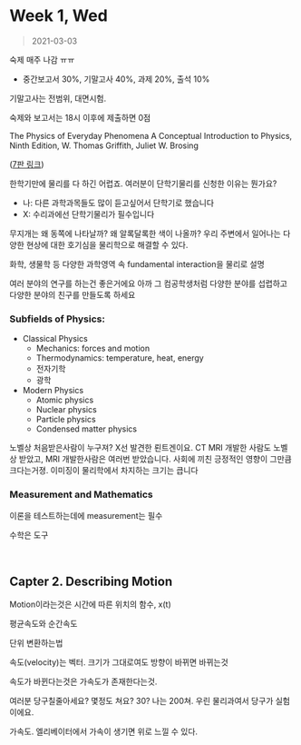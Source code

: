 Week 1, Wed
========
> 2021-03-03

숙제 매주 나감 ㅠㅠ

- 중간보고서 30%, 기말고사 40%, 과제 20%, 출석 10%

기말고사는 전범위, 대면시험.

숙제와 보고서는 18시 이후에 제출하면 0점

The Physics of Everyday Phenomena A Conceptual Introduction to Physics, Ninth Edition, W. Thomas Griffith, Juliet W. Brosing

([7판 링크](https://www.academia.edu/33169902/))

한학기만에 물리를 다 하긴 어렵죠. 여러분이 단학기물리를 신청한 이유는 뭔가요?

- 나: 다른 과학과목들도 많이 듣고싶어서 단학기로 했습니다
- X: 수리과에선 단학기물리가 필수입니다

무지개는 왜 동쪽에 나타날까? 왜 알록달록한 색이 나올까? 우리 주변에서 일어나는
다양한 현상에 대한 호기심을 물리학으로 해결할 수 있다.

화학, 생물학 등 다양한 과학영역 속 fundamental interaction을 물리로 설명

여러 분야의 연구를 하는건 좋은거에요 아까 그 컴공학생처럼 다양한 분야를 섭렵하고
다양한 분야의 친구를 만들도록 하세요

### Subfields of Physics:
- Classical Physics
  - Mechanics: forces and motion
  - Thermodynamics: temperature, heat, energy
  - 전자기학
  - 광학
- Modern Physics
  - Atomic physics
  - Nuclear physics
  - Particle physics
  - Condensed matter physics

노벨상 처음받은사람이 누구져? X선 발견한 뢴트겐이요. CT MRI 개발한 사람도 노벨상
받았고, MRI 개발한사람은 여러번 받았습니다. 사회에 끼친 긍정적인 영향이 그만큼
크다는거졍. 이미징이 물리학에서 차지하는 크기는 큽니다

### Measurement and Mathematics
이론을 테스트하는데에 measurement는 필수

수학은 도구

&nbsp;

## Capter 2. Describing Motion
Motion이라는것은 시간에 따른 위치의 함수, x(t)

평균속도와 순간속도

단위 변환하는법

속도(velocity)는 벡터. 크기가 그대로여도 방향이 바뀌면 바뀌는것

속도가 바뀐다는것은 가속도가 존재한다는것.

여러분 당구칠줄아세요? 몇정도 쳐요? 30? 나는 200쳐. 우린 물리과여서 당구가
실험이에요.

가속도. 엘리베이터에서 가속이 생기면 위로 느낄 수 있다.
